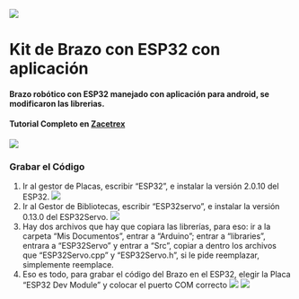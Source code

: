 ![](https://zacetrex.com/wp-content/uploads/2025/02/Zacetrex-Logo-vert-celeste2-scaled.webp)

#  Kit de Brazo con ESP32 con aplicación

#### Brazo robótico con ESP32 manejado con aplicación para android, se modificaron las librerias.

#### Tutorial Completo en [Zacetrex](http://zacetrex.com)

![](https://zacetrex.com/wp-content/uploads/2025/03/Kit-de-Brazo-Robotico-con-Bluetooth.png)

### Grabar el Código
1. Ir al gestor de Placas, escribir “ESP32”, e instalar la versión 2.0.10 del ESP32.
![](https://zacetrex.com/wp-content/uploads/2025/02/Kit-Brazo-ESP32-grabar-1.png)
2. Ir al Gestor de Bibliotecas, escribir “ESP32servo”, e instalar la versión 0.13.0 del
ESP32Servo.
![](https://zacetrex.com/wp-content/uploads/2025/02/Kit-Brazo-ESP32-grabar-2.png)
3. Hay dos archivos que hay que copiara las librerías, para eso: ir a la carpeta “Mis
Documentos”, entrar a “Arduino”; entrar a “libraries”, entrara a “ESP32Servo” y entrar a “Src”, copiar a dentro los archivos que “ESP32Servo.cpp” y “ESP32Servo.h”, si le pide
reemplazar, simplemente reemplace.
4. Eso es todo, para grabar el código del Brazo en el ESP32, elegir la Placa “ESP32 Dev
Module” y colocar el puerto COM correcto
![](https://zacetrex.com/wp-content/uploads/2025/02/Kit-Brazo-ESP32-grabar-3.png)
![](https://zacetrex.com/wp-content/uploads/2025/02/Kit-Brazo-ESP32-grabar-4.png)
